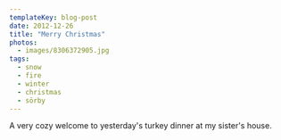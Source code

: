 ```yaml
---
templateKey: blog-post
date: 2012-12-26
title: "Merry Christmas"
photos:
  - images/8306372905.jpg
tags:
  - snow
  - fire
  - winter
  - christmas
  - sörby
---
```


A very cozy welcome to yesterday's turkey dinner at my sister's house.
